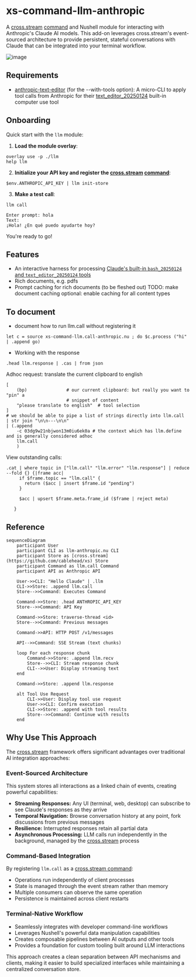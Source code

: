 # xs-command-llm-anthropic

A [cross.stream](https://github.com/cablehead/xs)
[command](https://cablehead.github.io/xs/reference/commands/) and Nushell
module for interacting with Anthropic's Claude AI models. This add-on leverages
cross.stream's event-sourced architecture to provide persistent, stateful
conversations with Claude that can be integrated into your terminal workflow.

![image](https://github.com/user-attachments/assets/0e737663-f8cd-42cc-a666-a410226d9b52)


## Requirements

- [anthropic-text-editor](https://github.com/cablehead/anthropic-text-editor) (for the --with-tools option):
  A micro-CLI to apply tool calls from Anthropic for their [text_editor_20250124](https://docs.anthropic.com/en/docs/agents-and-tools/computer-use)
  built-in computer use tool

## Onboarding

Quick start with the `llm` module:

1. **Load the module overlay**:

```nushell
overlay use -p ./llm
help llm
```

2. **Initialize your API key and register the [cross.stream](https://github.com/cablehead/xs) [command](https://cablehead.github.io/xs/reference/commands/)**:

```nushell
$env.ANTHROPIC_API_KEY | llm init-store
```

3. **Make a test call**:

```nushell
llm call
```

```
Enter prompt: hola
Text:
¡Hola! ¿En qué puedo ayudarte hoy?
```

You're ready to go!

## Features

- An interactive harness for processing [Claude's built-in `bash_20250124` and
  `text_editor_20250124`
  tools](https://docs.anthropic.com/en/docs/agents-and-tools/computer-use)
- Rich documents, e.g. pdfs
- Prompt caching for rich documents (to be fleshed out) TODO: make document caching optional: enable caching for all content types

## To document

- document how to run llm.call without registering it

```
let c = source xs-command-llm.call-anthropic.nu ; do $c.process ("hi" | .append go)
```

- Working with the response

```
.head llm.response | .cas | from json
```

Adhoc request: translate the current clipboard to english

```
[
    (bp)               # our current clipboard: but really you want to "pin" a
                       # snippet of content
    "please translate to english"  # tool selection
]
# we should be able to pipe a list of strings directly into llm.call
| str join "\n\n---\n\n"
| (.append
    -c 03dg9w21nbjwon13m0iu6ek0a # the context which has llm.define and is generally considered adhoc
    llm.call
    )
```

View outstanding calls:

```
.cat | where topic in ["llm.call" "llm.error" "llm.response"] | reduce --fold {} {|frame acc|
     if $frame.topic == "llm.call" {
       return ($acc | insert $frame.id "pending")
     }

     $acc | upsert $frame.meta.frame_id ($frame | reject meta)

   }
```

## Reference

```mermaid
sequenceDiagram
    participant User
    participant CLI as llm-anthropic.nu CLI
    participant Store as [cross.stream](https://github.com/cablehead/xs) Store
    participant Command as llm.call Command
    participant API as Anthropic API

    User->>CLI: "Hello Claude" | .llm
    CLI->>Store: .append llm.call
    Store-->>Command: Executes Command

    Command->>Store: .head ANTHROPIC_API_KEY
    Store-->>Command: API Key

    Command->>Store: traverse-thread <id>
    Store-->>Command: Previous messages

    Command->>API: HTTP POST /v1/messages

    API-->>Command: SSE Stream (text chunks)

    loop For each response chunk
        Command->>Store: .append llm.recv
        Store-->>CLI: Stream response chunk
        CLI-->>User: Display streaming text
    end

    Command->>Store: .append llm.response

    alt Tool Use Request
        CLI->>User: Display tool use request
        User->>CLI: Confirm execution
        CLI->>Store: .append with tool results
        Store-->>Command: Continue with results
    end
```

## Why Use This Approach

The [cross.stream](https://github.com/cablehead/xs) framework offers significant advantages over traditional AI
integration approaches:

### Event-Sourced Architecture

This system stores all interactions as a linked chain of events, creating
powerful capabilities:

- **Streaming Responses:** Any UI (terminal, web, desktop) can subscribe to see
  Claude's responses as they arrive
- **Temporal Navigation:** Browse conversation history at any point, fork
  discussions from previous messages
- **Resilience:** Interrupted responses retain all partial data
- **Asynchronous Processing:** LLM calls run independently in the background,
  managed by the [cross.stream](https://github.com/cablehead/xs) process

### Command-Based Integration

By registering `llm.call` as a [cross.stream command](https://cablehead.github.io/xs/reference/commands/):

- Operations run independently of client processes
- State is managed through the event stream rather than memory
- Multiple consumers can observe the same operation
- Persistence is maintained across client restarts

### Terminal-Native Workflow

- Seamlessly integrates with developer command-line workflows
- Leverages Nushell's powerful data manipulation capabilities
- Creates composable pipelines between AI outputs and other tools
- Provides a foundation for custom tooling built around LLM interactions

This approach creates a clean separation between API mechanisms and clients,
making it easier to build specialized interfaces while maintaining a centralized
conversation store.

